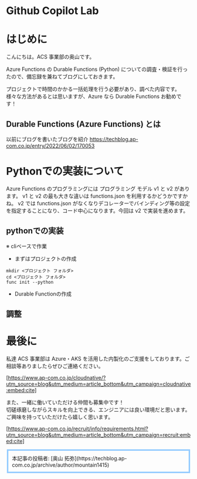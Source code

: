 # Github Copilot Lab

# はじめに

こんにちは。ACS 事業部の奥山です。

Azure Functions の Durable Functions (Python) についての調査・検証を行ったので、備忘録を兼ねてブログにしておきます。

プロジェクトで時間のかかる一括処理を行う必要があり、調べた内容です。
様々な方法があるとは思いますが、Azure なら Durable Functions お勧めです！

## Durable Functions (Azure Functions) とは

以前にブログを書いたブログを紹介
https://techblog.ap-com.co.jp/entry/2022/06/02/170053

# Pythonでの実装について

Azure Functions のプログラミングには プログラミング モデル v1 と v2 があります。
v1 と v2 の最も大きな違いは functions.json を利用するかどうかですかね。 v2 では functions.json がなくなりデコレーターでバインディング等の設定を指定することになり、コード中心になります。今回は v2 で実装を進めます。

## pythonでの実装

※ cliベースで作業

- まずはプロジェクトの作成
```
mkdir <プロジェクト フォルダ>
cd <プロジェクト フォルダ>
func init --python
```
- Durable Functionの作成

## 調整



# 最後に

私達 ACS 事業部は Azure・AKS を活用した内製化のご支援をしております。ご相談等ありましたらぜひご連絡ください。

[https://www.ap-com.co.jp/cloudnative/?utm_source=blog&utm_medium=article_bottom&utm_campaign=cloudnative:embed:cite]

また、一緒に働いていただける仲間も募集中です！  
切磋琢磨しながらスキルを向上できる、エンジニアには良い環境だと思います。ご興味を持っていただけたら嬉しく思います。

[https://www.ap-com.co.jp/recruit/info/requirements.html?utm_source=blog&utm_medium=article_bottom&utm_campaign=recruit:embed:cite]

<fieldset style="border:4px solid #95ccff; padding:10px">
本記事の投稿者: [奥山 拓弥](https://techblog.ap-com.co.jp/archive/author/mountain1415)  
</fieldset>